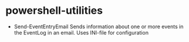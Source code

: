 # powershell-utilities

- Send-EventEntryEmail
  Sends information about one or more events in the EventLog in an email.
  Uses INI-file for configuration
